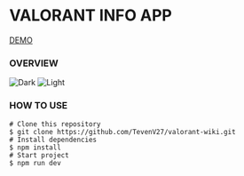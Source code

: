 # VALORANT INFO APP

[DEMO](https://valorantgg-wiki.vercel.app/)

### OVERVIEW
![Dark](https://i.postimg.cc/xdZ5gkSV/dark.png)
![Light](https://i.postimg.cc/7h8V8p6B/light.png)


### HOW TO USE

```
# Clone this repository
$ git clone https://github.com/TevenV27/valorant-wiki.git
# Install dependencies
$ npm install
# Start project
$ npm run dev
```
